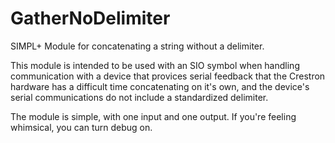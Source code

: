 GatherNoDelimiter
=================

SIMPL+ Module for concatenating a string without a delimiter.

This module is intended to be used with an SIO symbol when handling communication with a device that provices serial feedback that the Crestron hardware has a difficult time concatenating on it's own, and the device's serial communications do not include a standardized delimiter.

The module is simple, with one input and one output.  If you're feeling whimsical, you can turn debug on.
